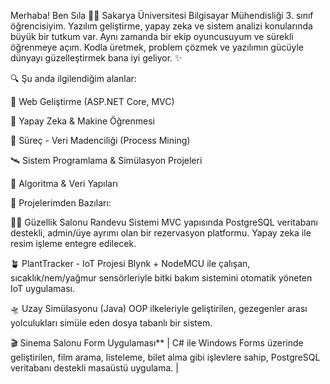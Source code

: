   Merhaba! Ben Sıla 🙋‍♀️
Sakarya Üniversitesi Bilgisayar Mühendisliği 3. sınıf öğrencisiyim. Yazılım geliştirme, yapay zeka ve sistem analizi konularında büyük bir tutkum var. Aynı zamanda bir ekip oyuncusuyum ve sürekli öğrenmeye açım. Kodla üretmek, problem çözmek ve yazılımın gücüyle dünyayı güzelleştirmek bana iyi geliyor. ✨

🔍 Şu anda ilgilendiğim alanlar:

  🔗 Web Geliştirme (ASP.NET Core, MVC)

  🤖 Yapay Zeka & Makine Öğrenmesi

  🔎 Süreç - Veri Madenciliği (Process Mining)

  🛰️ Sistem Programlama & Simülasyon Projeleri

  🧠 Algoritma & Veri Yapıları




🚀 Projelerimden Bazıları:

 💇‍♀️ Güzellik Salonu Randevu Sistemi	MVC yapısında PostgreSQL veritabanı destekli, admin/üye ayrımı olan bir rezervasyon platformu. Yapay zeka ile resim işleme entegre edilecek.

 🪴 PlantTracker - IoT Projesi	Blynk + NodeMCU ile çalışan, sıcaklık/nem/yağmur sensörleriyle bitki bakım sistemini otomatik yöneten IoT uygulaması.

 🛸 Uzay Simülasyonu (Java)	OOP ilkeleriyle geliştirilen, gezegenler arası yolculukları simüle eden dosya tabanlı bir sistem.

 🎬 Sinema Salonu Form Uygulaması** | C# ile Windows Forms üzerinde geliştirilen, film arama, listeleme, bilet alma gibi işlevlere sahip, PostgreSQL veritabanı destekli masaüstü uygulama. |
